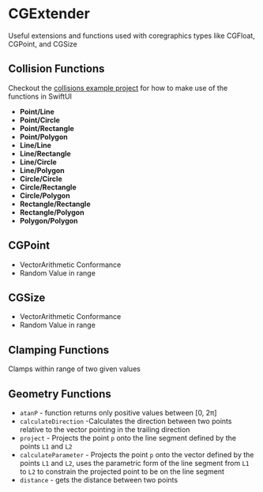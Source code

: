 # CGExtender

Useful extensions and functions used with coregraphics types like CGFloat, CGPoint, and CGSize

## Collision Functions

Checkout the [collisions example project](https://github.com/hotgulabjamun/CollisionDetectionExamples) for how to make use of the functions in SwiftUI

* **Point/Line**
* **Point/Circle**
* **Point/Rectangle**
* **Point/Polygon**
* **Line/Line**
* **Line/Rectangle**
* **Line/Circle**
* **Line/Polygon**
* **Circle/Circle**
* **Circle/Rectangle**
* **Circle/Polygon**
* **Rectangle/Rectangle**
* **Rectangle/Polygon**
* **Polygon/Polygon**


## CGPoint
- VectorArithmetic Conformance
- Random Value in range

## CGSize
- VectorArithmetic Conformance
- Random Value in range


## Clamping Functions

Clamps within range of two given values

## Geometry Functions

* `atanP` - function returns only positive values between [0, 2π]
* `calculateDirection` -Calculates the direction between two points relative to the vector pointing in the trailing direction
* `project` - Projects the point `p` onto the line segment defined by the points `L1` and `L2`
* `calculateParameter` - Projects the point `p` onto the vector defined by the points `L1` and `L2`,  uses the parametric form of the line segment from `L1` to `L2` to constrain the projected point to be on the line segment
* `distance` - gets the distance between two points



